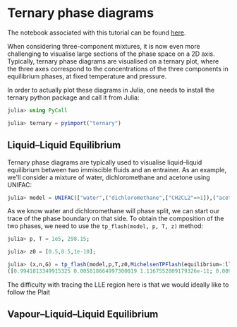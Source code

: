 # Ternary phase diagrams
The notebook associated with this tutorial can be found [here](../../../examples/ternary_phase_diagrams.ipynb).

When considering three-component mixtures, it is now even more challenging to visualise large sections of the phase space on a 2D axis. Typically, ternary phase diagrams are visualised on a ternary plot, where the three axes correspond to the concentrations of the three components in equilibrium phases, at fixed temperature and pressure.

In order to actually plot these diagrams in Julia, one needs to install the ternary python package and call it from Julia:
```julia
julia> using PyCall

julia> ternary = pyimport("ternary")
```
## Liquid–Liquid Equilibrium
Ternary phase diagrams are typically used to visualise liquid–liquid equilibrium between two immiscible fluids and an entrainer. As an example, we'll consider a mixture of water, dichloromethane and acetone using UNIFAC:
```julia
julia> model = UNIFAC(["water",("dichloromethane",["CH2CL2"=>1]),("acetone",["CH3"=>1,"CH3CO"=>1])])
```
As we know water and dichloromethane will phase split, we can start our trace of the phase boundary on that side. To obtain the composition of the two phases, we need to use the `tp_flash(model, p, T, z)` method:
```julia
julia> p, T = 1e5, 298.15;

julia> z0 = [0.5,0.5,1e-10];

julia> (x,n,G) = tp_flash(model,p,T,z0,MichelsenTPFlash(equilibrium=:lle))
([0.9941813349915325 0.005818664997300019 1.1167552809179326e-11; 0.009492840315784318 0.9905071594960436 1.8817198921812175e-10], [0.49523586949546133 0.0028984768852708584 5.5629416193349775e-12; 0.004764130510680909 0.49710152310858685 9.443705837956089e-11], -6.933551486428005)
```
The difficulty with tracing the LLE region here is that we would ideally like to follow the Plait 
## Vapour–Liquid–Liquid Equilibrium
